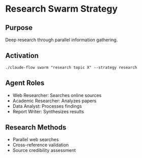 # Research Swarm Strategy

## Purpose
Deep research through parallel information gathering.

## Activation
`./claude-flow swarm "research topic X" --strategy research`

## Agent Roles
- Web Researcher: Searches online sources
- Academic Researcher: Analyzes papers
- Data Analyst: Processes findings
- Report Writer: Synthesizes results

## Research Methods
- Parallel web searches
- Cross-reference validation
- Source credibility assessment
